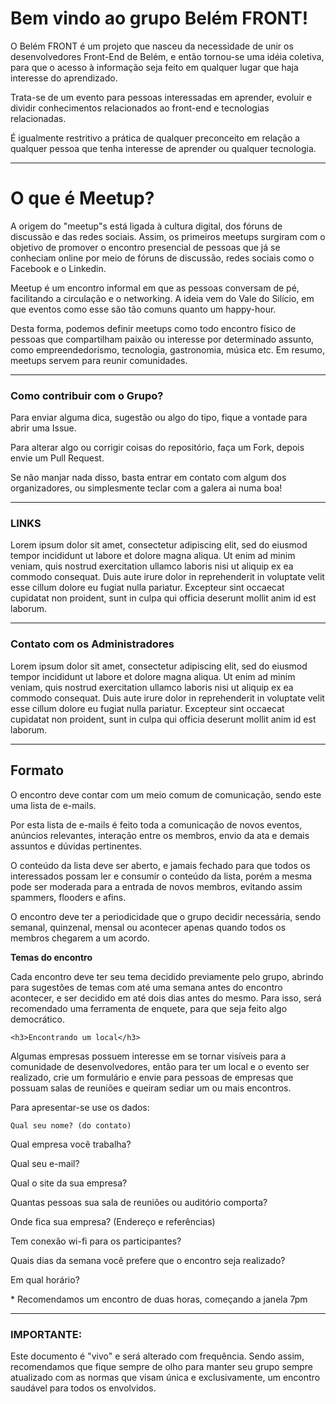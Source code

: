 <h1>Bem vindo ao grupo Belém FRONT! </h1>
<p>O Belém FRONT é um projeto que nasceu da necessidade de unir os desenvolvedores Front-End de Belém, e então tornou-se uma idéia coletiva, para que o acesso à informação seja feito em qualquer lugar que haja interesse do aprendizado. 

Trata-se de um evento para pessoas interessadas em aprender, evoluir e dividir conhecimentos relacionados ao front-end e tecnologias relacionadas. 

É igualmente restritivo a prática de qualquer preconceito em relação a qualquer pessoa que tenha interesse de aprender ou qualquer tecnologia.</p>
<hr>

<h1>O que é Meetup?</h1>

 <p> 
  A origem do "meetup"s está ligada à cultura digital, dos fóruns de discussão e das redes sociais. Assim, os primeiros meetups surgiram com o
  objetivo de promover o encontro presencial de pessoas que já se conheciam online por meio de fóruns de discussão, redes sociais como o Facebook e o Linkedin.<br>
  
  
  Meetup é um encontro informal em que as pessoas conversam de pé, facilitando a circulação e o networking. A ideia vem do Vale do Silício, em que eventos como esse são tão comuns quanto um happy-hour.<br>
  
  
  Desta forma, podemos definir meetups como todo encontro físico de
  pessoas que compartilham paixão ou interesse por determinado assunto,
  como empreendedorismo, tecnologia, gastronomia, música etc.
  Em resumo, meetups servem para reunir comunidades. 
</p><hr>

<h3>Como contribuir com o Grupo? </h3>
<p>Para enviar alguma dica, sugestão ou algo do tipo, fique a vontade para abrir uma Issue. </p>
<p>Para   alterar algo ou corrigir coisas do repositório, faça um Fork, depois   envie um Pull Request. </p>
<p>Se não manjar nada disso, basta entrar em contato com algum dos organizadores, ou simplesmente teclar com a galera ai numa boa! </p>
<hr>
<h3>LINKS  </h3>

<p>Lorem ipsum dolor sit amet, consectetur adipiscing elit, sed do eiusmod tempor incididunt ut labore et dolore magna aliqua. Ut enim ad minim veniam, quis nostrud exercitation ullamco laboris nisi ut aliquip ex ea commodo consequat. Duis aute irure dolor in reprehenderit in voluptate velit esse cillum dolore eu fugiat nulla pariatur. Excepteur sint occaecat cupidatat non proident, sunt in culpa qui officia deserunt mollit anim id est laborum.</p>
  <hr>

 <h3> Contato com os Administradores</h3>
 
 <p>Lorem ipsum dolor sit amet, consectetur adipiscing elit, sed do eiusmod tempor incididunt ut labore et dolore magna aliqua. Ut enim ad minim veniam, quis nostrud exercitation ullamco laboris nisi ut aliquip ex ea commodo consequat. Duis aute irure dolor in reprehenderit in voluptate velit esse cillum dolore eu fugiat nulla pariatur. Excepteur sint occaecat cupidatat non proident, sunt in culpa qui officia deserunt mollit anim id est laborum.</p>


<hr>

<h2>Formato </h2>
  
  <p>O encontro deve contar com um meio comum de comunicação, sendo este uma lista de e-mails. </p>
  <p>Por esta lista de e-mails é feito toda a comunicação de novos eventos, anúncios relevantes, interação entre os membros, envio da ata e demais assuntos e dúvidas pertinentes.  </p>
<p>O conteúdo da lista deve ser aberto, e jamais fechado para que todos os interessados possam ler e consumir o conteúdo da lista, porém a mesma pode ser moderada para a entrada de novos membros, evitando assim spammers, flooders e afins. </p>
  <p>O encontro deve ter a periodicidade que o grupo decidir necessária, sendo semanal, quinzenal, mensal ou acontecer apenas quando todos os membros chegarem a um acordo.  </p>
  <p><strong>Temas do encontro  </strong></p>
  <p>Cada encontro deve ter seu tema decidido previamente pelo grupo, abrindo para sugestões de temas com até uma semana antes do encontro acontecer, e ser decidido em até dois dias antes do mesmo. Para isso, será recomendado uma ferramenta de enquete, para que seja feito algo democrático.
  <p>  
  
  
    <h3>Encontrando um local</h3>
    
  <p>Algumas empresas possuem interesse em se tornar visíveis para a comunidade de desenvolvedores, então para ter um local e o evento ser realizado, crie um formulário e envie para pessoas de empresas que possuam salas de reuniões e queiram sediar um ou mais encontros.   
  <p>Para apresentar-se use os dados:
  <p> 
    
    Qual seu nome? (do contato) 
    
  <p>Qual empresa você trabalha? 
<p>Qual seu e-mail? 
    
<p>Qual o site da sua empresa? 
    
<p>Quantas pessoas sua sala de reuniões ou auditório comporta? 
    
<p>Onde fica sua empresa? (Endereço e referências)
<p> Tem conexão wi-fi para os participantes? 
    
<p>Quais dias da semana você prefere que o encontro seja realizado?
<p>Em qual horário?  
    
<p>* Recomendamos um encontro de duas horas, começando a janela 7pm </p>
  <hr>
  <p><h3>IMPORTANTE: </h3></p>
  <p>Este documento é "vivo" e será alterado com frequência. Sendo assim, recomendamos que fique sempre de olho para manter seu grupo sempre atualizado com as normas que visam única e exclusivamente, um encontro saudável para todos os envolvidos.</p>

